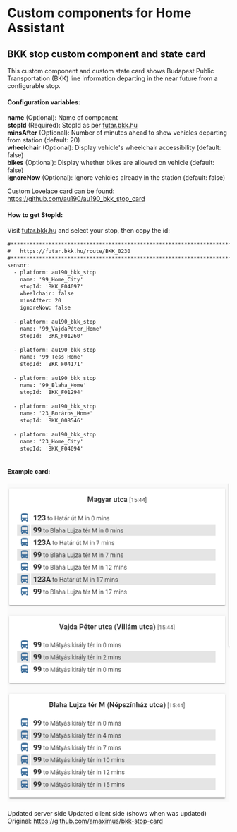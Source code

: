 # Custom components for Home Assistant
## BKK stop custom component and state card

This custom component and custom state card shows Budapest Public Transportation (BKK)
line information departing in the near future from a configurable stop.

#### Configuration variables:
**name** (Optional): Name of component<br />
**stopId** (Required): StopId as per [futar.bkk.hu](http://futar.bkk.hu)<br />
**minsAfter** (Optional): Number of minutes ahead to show vehicles departing from station (default: 20)<br />
**wheelchair** (Optional): Display vehicle's wheelchair accessibility (default: false)<br />
**bikes** (Optional): Display whether bikes are allowed on vehicle (default: false)<br />
**ignoreNow** (Optional): Ignore vehicles already in the station (default: false) <br />

Custom Lovelace card can be found:
https://github.com/au190/au190_bkk_stop_card

#### How to get StopId:
Visit [futar.bkk.hu](http://futar.bkk.hu) and select your stop, then copy the id:


```
#***********************************************************************
#   https://futar.bkk.hu/route/BKK_0230
#***********************************************************************
sensor:
  - platform: au190_bkk_stop
    name: '99_Home_City'
    stopId: 'BKK_F04097'
    wheelchair: false
    minsAfter: 20 
    ignoreNow: false
    
  - platform: au190_bkk_stop
    name: '99_VajdaPéter_Home'
    stopId: 'BKK_F01260'
    
  - platform: au190_bkk_stop
    name: '99_Tess_Home'
    stopId: 'BKK_F04171'

  - platform: au190_bkk_stop
    name: '99_Blaha_Home'
    stopId: 'BKK_F01294'
    
  - platform: au190_bkk_stop
    name: '23_Boráros_Home'
    stopId: 'BKK_008546'

  - platform: au190_bkk_stop
    name: '23_Home_City'
    stopId: 'BKK_F04094'
    
```

#### Example card:
![bkk_stop example](/bkk_lovelace.png) 


Updated server side
Updated client side (shows when was updated)
Original: https://github.com/amaximus/bkk-stop-card
